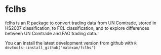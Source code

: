 <!-- README.md is generated from README.Rmd. Please edit that file -->
<!-- knit("README.Rmd", "README.md") -->


# fclhs

fclhs is an R package to convert trading data from UN Comtrade, stored in HS2007 classification, to FCL classification, and to explore differences between UN Comtrade and FAO trading data.

You can install the latest development version from github with
    ```R
    devtools::install_github("malexan/fclhs")
    ```
    

